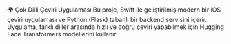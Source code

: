 🌍 Çok Dilli Çeviri Uygulaması
Bu proje, Swift ile geliştirilmiş modern bir iOS çeviri uygulaması ve Python (Flask) tabanlı bir backend servisini içerir. Uygulama, farklı diller arasında hızlı ve doğru çeviri yapabilmek için Hugging Face Transformers modellerini kullanır.
